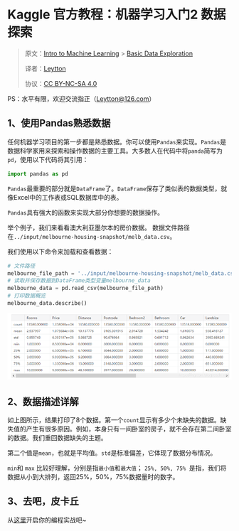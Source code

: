 # Kaggle 官方教程：机器学习入门2 数据探索
> 原文：[Intro to Machine Learning](https://www.kaggle.com/learn/intro-to-machine-learning) > [Basic Data Exploration](https://www.kaggle.com/dansbecker/basic-data-exploration)
> 
> 译者：[Leytton](https://github.com/Leytton)
> 
> 协议：[CC BY-NC-SA 4.0](http://creativecommons.org/licenses/by-nc-sa/4.0/)

PS：水平有限，欢迎交流指正（Leytton@126.com）

## 1、使用Pandas熟悉数据
任何机器学习项目的第一步都是熟悉数据。你可以使用`Pandas`来实现。`Pandas`是数据科学家用来探索和操作数据的主要工具。大多数人在代码中将`panda`简写为`pd`，使用以下代码将其引用：
```python
import pandas as pd
```
`Pandas`最重要的部分就是`DataFrame`了。`DataFrame`保存了类似表的数据类型，就像Excel中的工作表或SQL数据库中的表。

`Pandas`具有强大的函数来实现大部分你想要的数据操作。

举个例子，我们来看看澳大利亚墨尔本的房价数据。
数据文件路径在`../input/melbourne-housing-snapshot/melb_data.csv`。

我们使用以下命令来加载和查看数据：
```python
# 文件路径
melbourne_file_path = '../input/melbourne-housing-snapshot/melb_data.csv'
# 读取并保存数据到DataFrame类型变量melbourne_data
melbourne_data = pd.read_csv(melbourne_file_path) 
# 打印数据概览
melbourne_data.describe()
```

![在这里插入图片描述](/img/learn/intro-to-machine-learning/2.1.png)

## 2、数据描述详解
如上图所示，结果打印了8个数据。第一个`count`显示有多少个未缺失的数据。缺失值的产生有很多原因。例如，本身只有一间卧室的房子，就不会存在第二间卧室的数据。我们重回数据缺失的主题。

第二个值是`mean`，也就是平均值。`std`是标准偏差，它体现了数据分布情况。

`min`和 `max` 比较好理解，分别是指`最小值`和`最大值`；
 `25%, 50%, 75% `是指，我们将数据从小到大排列，返回25%，50%，75%数据量时的数字。

## 3、去吧，皮卡丘
从[这里](https://www.kaggle.com/kernels/fork/1258954)开启你的编程实战吧~

